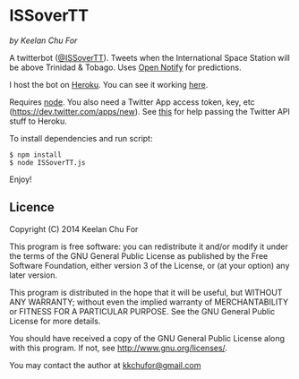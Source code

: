 ISSoverTT
===============
_by Keelan Chu For_

A twitterbot ([@ISSoverTT](https://twitter.com/issovertt)). Tweets when the International Space Station will be above Trinidad & Tobago. Uses [Open Notify](http://open-notify.org/) for predictions.

I host the bot on [Heroku](https://dashboard.heroku.com/home). You can see it working [here](http://issovertt.herokuapp.com/).

Requires [node](http://nodejs.org/). You also need a Twitter App access token, key, etc (<https://dev.twitter.com/apps/new>).
See [this](https://devcenter.heroku.com/articles/config-vars) for help passing the Twitter API stuff to Heroku.

To install dependencies and run script:

    $ npm install
    $ node ISSoverTT.js
    
Enjoy!
<br />    
    
## Licence

Copyright (C) 2014 Keelan Chu For

This program is free software: you can redistribute it and/or modify
it under the terms of the GNU General Public License as published by
the Free Software Foundation, either version 3 of the License, or
(at your option) any later version.

This program is distributed in the hope that it will be useful,
but WITHOUT ANY WARRANTY; without even the implied warranty of
MERCHANTABILITY or FITNESS FOR A PARTICULAR PURPOSE.  See the
GNU General Public License for more details.

You should have received a copy of the GNU General Public License
along with this program.  If not, see <http://www.gnu.org/licenses/>.

You may contact the author at kkchufor@gmail.com
